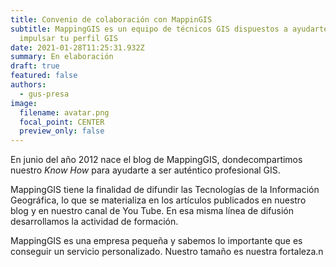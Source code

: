 ```yaml
---
title: Convenio de colaboración con MappinGIS
subtitle: MappingGIS es un equipo de técnicos GIS dispuestos a ayudarte a
  impulsar tu perfil GIS
date: 2021-01-28T11:25:31.932Z
summary: En elaboración
draft: true
featured: false
authors:
  - gus-presa
image:
  filename: avatar.png
  focal_point: CENTER
  preview_only: false
---
```

En junio del año 2012 nace el blog de MappingGIS, dondecompartimos nuestro *Know How* para ayudarte a ser auténtico profesional GIS.

MappingGIS tiene la finalidad de difundir las Tecnologías de la Información Geográfica, lo que se materializa en los artículos publicados en nuestro blog y en nuestro canal de You Tube. En esa misma línea de difusión desarrollamos la actividad de formación.

MappingGIS es una empresa pequeña y sabemos lo importante que es conseguir un servicio personalizado. Nuestro tamaño es nuestra fortaleza.n